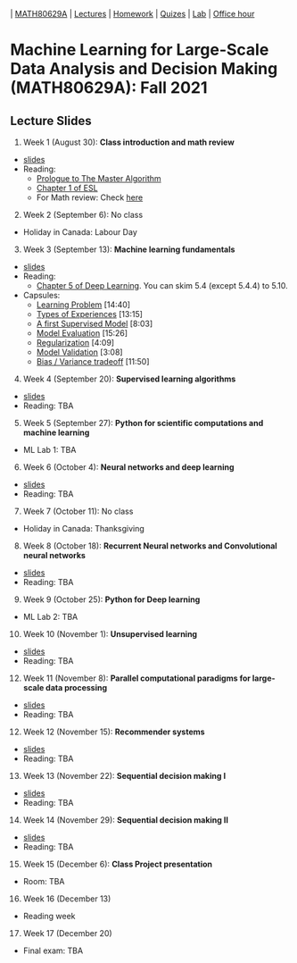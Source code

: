 | [MATH80629A](main.md) | [Lectures](lectures.md) | [Homework](homework.md) | [Quizes](quizes.md) | [Lab](lab.md) | [Office hour](office_hr.md)
# Machine Learning for Large-Scale Data Analysis and Decision Making (MATH80629A): Fall 2021

## Lecture Slides

1. Week 1 (August 30): **Class introduction and math review** 
- [slides]()
- Reading: 
   * [Prologue to The Master Algorithm](http://homes.cs.washington.edu/~pedrod/Prologue.pdf)
   * [Chapter 1 of ESL](https://web.stanford.edu/~hastie/Papers/ESLII.pdf)
   * For Math review: Check [here](http://www.cs.toronto.edu/~lcharlin/courses/80-629/math_resources.html)

2. Week 2 (September 6): No class
* Holiday in Canada: Labour Day

3. Week 3 (September 13): **Machine learning fundamentals** 
- [slides]()
- Reading:  
   * [Chapter 5 of Deep Learning](http://www.deeplearningbook.org/contents/ml.html). You can skim 5.4 (except 5.4.4) to 5.10.
- Capsules:  
   * [Learning Problem](https://youtu.be/XHjYLAooCQI) [14:40]
   * [Types of Experiences](https://youtu.be/bUrw6MWiI7E) [13:15]
   * [A first Supervised Model](https://www.youtube.com/watch?v=fu8IBbPREBg) [8:03]
   * [Model Evaluation](https://youtu.be/jB69v09vrn8) [15:26]
   * [Regularization](https://www.youtube.com/watch?v=SFzhFrWOTEI) [4:09]
   * [Model Validation](https://www.youtube.com/watch?v=WoFGyFvyoeo) [3:08]
   * [Bias / Variance tradeoff](https://www.youtube.com/watch?v=L5Hehy9s8SI) [11:50]

4. Week 4 (September 20): **Supervised learning algorithms** 
- [slides]()
- Reading: TBA


5. Week 5 (September 27): **Python for scientific computations and machine learning** 
* ML Lab 1: TBA

6. Week 6 (October 4): **Neural networks and deep learning** 
- [slides]()
- Reading: TBA

7. Week 7 (October 11): No class
* Holiday in Canada: Thanksgiving

8. Week 8 (October 18): **Recurrent Neural networks and Convolutional neural networks** 
- [slides]()
- Reading: TBA

9. Week 9 (October 25): **Python for Deep learning** 
* ML Lab 2: TBA

10. Week 10 (November 1): **Unsupervised learning** 
- [slides]()
- Reading: TBA

12. Week 11 (November 8): **Parallel computational paradigms for large-scale data processing** 
- [slides]()
- Reading: TBA

12. Week 12 (November 15): **Recommender systems** 
- [slides]()
- Reading: TBA

13. Week 13 (November 22): **Sequential decision making I** 
- [slides]()
- Reading: TBA

14. Week 14 (November 29): **Sequential decision making II** 
- [slides]()
- Reading: TBA

15. Week 15 (December 6): **Class Project presentation**
* Room: TBA

16. Week 16 (December 13)
* Reading week

17. Week 17 (December 20)
* Final exam: TBA


